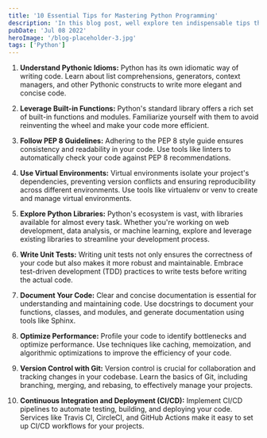 ```yaml
---
title: '10 Essential Tips for Mastering Python Programming'
description: 'In this blog post, well explore ten indispensable tips that will help you level up your Python programming skills. Whether youre a beginner or an experienced developer, these tips will enhance your proficiency and make your code cleaner, more efficient, and easier to maintain.'
pubDate: 'Jul 08 2022'
heroImage: '/blog-placeholder-3.jpg'
tags: ['Python']
---
```


1. **Understand Pythonic Idioms:** Python has its own idiomatic way of writing code. Learn about list comprehensions,
   generators, context managers, and other Pythonic constructs to write more elegant and concise code.

2. **Leverage Built-in Functions:** Python's standard library offers a rich set of built-in functions and modules.
   Familiarize yourself with them to avoid reinventing the wheel and make your code more efficient.

3. **Follow PEP 8 Guidelines:** Adhering to the PEP 8 style guide ensures consistency and readability in your code. Use
   tools like linters to automatically check your code against PEP 8 recommendations.

4. **Use Virtual Environments:** Virtual environments isolate your project's dependencies, preventing version conflicts
   and ensuring reproducibility across different environments. Use tools like virtualenv or venv to create and manage
   virtual environments.

5. **Explore Python Libraries:** Python's ecosystem is vast, with libraries available for almost every task. Whether
   you're working on web development, data analysis, or machine learning, explore and leverage existing libraries to
   streamline your development process.

6. **Write Unit Tests:** Writing unit tests not only ensures the correctness of your code but also makes it more robust
   and maintainable. Embrace test-driven development (TDD) practices to write tests before writing the actual code.

7. **Document Your Code:** Clear and concise documentation is essential for understanding and maintaining code. Use
   docstrings to document your functions, classes, and modules, and generate documentation using tools like Sphinx.

8. **Optimize Performance:** Profile your code to identify bottlenecks and optimize performance. Use techniques like
   caching, memoization, and algorithmic optimizations to improve the efficiency of your code.

9. **Version Control with Git:** Version control is crucial for collaboration and tracking changes in your codebase.
   Learn the basics of Git, including branching, merging, and rebasing, to effectively manage your projects.

10. **Continuous Integration and Deployment (CI/CD):** Implement CI/CD pipelines to automate testing, building, and
    deploying your code. Services like Travis CI, CircleCI, and GitHub Actions make it easy to set up CI/CD workflows
    for your projects.

